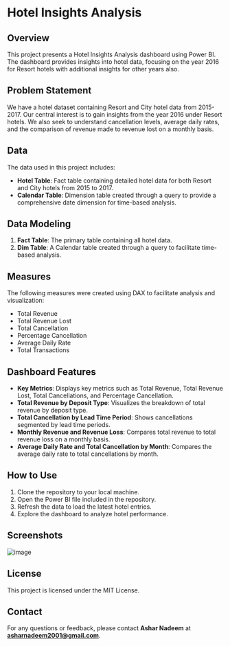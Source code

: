 # Hotel Insights Analysis

## Overview
This project presents a Hotel Insights Analysis dashboard using Power BI. The dashboard provides insights into hotel data, focusing on the year 2016 for Resort hotels with additional insights for other years also.


## Problem Statement
We have a hotel dataset containing Resort and City hotel data from 2015-2017. Our central interest is to gain insights from the year 2016 under Resort hotels. We also seek to understand cancellation levels, average daily rates, and the comparison of revenue made to revenue lost on a monthly basis.

## Data
The data used in this project includes:
- **Hotel Table**: Fact table containing detailed hotel data for both Resort and City hotels from 2015 to 2017.
- **Calendar Table**: Dimension table created through a query to provide a comprehensive date dimension for time-based analysis.

## Data Modeling
1. **Fact Table**: The primary table containing all hotel data.
2. **Dim Table**: A Calendar table created through a query to facilitate time-based analysis.

## Measures
The following measures were created using DAX to facilitate analysis and visualization:
- Total Revenue
- Total Revenue Lost
- Total Cancellation
- Percentage Cancellation
- Average Daily Rate
- Total Transactions

## Dashboard Features
- **Key Metrics**: Displays key metrics such as Total Revenue, Total Revenue Lost, Total Cancellations, and Percentage Cancellation.
- **Total Revenue by Deposit Type**: Visualizes the breakdown of total revenue by deposit type.
- **Total Cancellation by Lead Time Period**: Shows cancellations segmented by lead time periods.
- **Monthly Revenue and Revenue Loss**: Compares total revenue to total revenue loss on a monthly basis.
- **Average Daily Rate and Total Cancellation by Month**: Compares the average daily rate to total cancellations by month.

## How to Use
1. Clone the repository to your local machine.
2. Open the Power BI file included in the repository.
3. Refresh the data to load the latest hotel entries.
4. Explore the dashboard to analyze hotel performance.

## Screenshots
![image](https://github.com/user-attachments/assets/47664565-98ed-4bd4-b83e-bb2b00c185ce)


## License
This project is licensed under the MIT License.


## Contact
For any questions or feedback, please contact **Ashar Nadeem** at **asharnadeem2001@gmail.com**.
